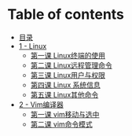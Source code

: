 # Table of contents

* [目录](README.md)
* [1 - Linux]()
  * [第一课 Linux终端的使用](linux/linux-one-shiyong.md)
  * [第二课 Linux远程管理命令](linux/linux-two-yuancheng.md)
  * [第三课 Linux用户与权限](linux/linux-three-user.md)
  * [第四课 Linux 系统信息](linux/linux-four-system.md)
  * [第五课 Linux其他命令](linux/linux-five-system.md)
* [2 - Vim编译器]()
  * [第一课 vim移动与选中](vim/vim-one-move.md)
  * [第二课 vim命令模式](vim/vim-two-command.md)



